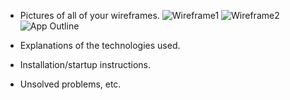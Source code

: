 * Pictures of all of your wireframes.
![Wireframe1](http://imgur.com/iCUb4KK)
![Wireframe2](http://imgur.com/y40Kmin)
![App Outline](http://imgur.com/nL1hufT)
* Explanations of the technologies used.

* Installation/startup instructions.

* Unsolved problems, etc.
